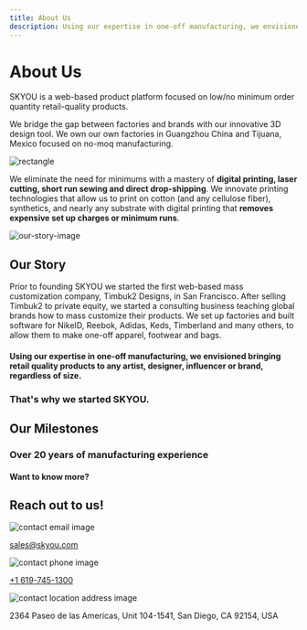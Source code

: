 ```yaml
---
title: About Us
description: Using our expertise in one-off manufacturing, we envisioned bringing retail quality products to any artist, designer, influencer or brand, regardless of size. That's why we started SKYOU.
---
```


<columns mode="normal" number="2" number-l="2" number-m="1" number-s="1" id="about-us__hero">

<block id="about-us__hero__info">

# About Us

SKYOU is a web-based product platform focused on low/no minimum order quantity retail-quality products.

We bridge the gap between factories and brands with our innovative 3D design tool. We own our own factories in Guangzhou China and Tijuana, Mexico focused on no-moq manufacturing.  

</block>

<block id="about-us__hero__image-content">

![rectangle](./img/backpack-medium.png)

</block>

</columns>










<columns mode="slim" number="1" number-m="1" number-s="1" id="about-us__info">

<block>

We eliminate the need for minimums with a mastery of **digital printing, laser cutting, short run sewing and direct drop-shipping**. We innovate printing technologies that allow us to print on cotton (and any cellulose fiber), synthetics, and nearly any substrate with digital printing that **removes expensive set up charges or minimum runs**.

</block>

</columns>










<columns mode="normal" number="2" number-m="1" number-s="1" id="about-us__description">

<block>

![our-story-image](./img/our-story-image.png)

</block>

<block>

## Our Story

Prior to founding SKYOU we started the first web-based mass customization company, Timbuk2 Designs, in San Francisco. After selling Timbuk2 to private equity, we started a consulting business teaching global brands how to mass customize their products. We set up factories and built software for NikeID, Reebok, Adidas, Keds, Timberland and many others, to allow them to make one-off apparel, footwear and bags.

</block>

</columns>








<columns mode="slim" number="1" number-m="1" number-s="1" id="about-us__image-content">

<block>

#### Using our expertise in one-off manufacturing, we envisioned bringing retail quality products to any artist, designer, influencer or brand, regardless of size.


### That's why we started SKYOU.

</block>

</columns>









<columns mode="slim" number="1" number-m="1" number-s="1" id="about-us__our-milestones__title">

<block>

## Our Milestones

### Over 20 years of manufacturing experience

</block>

</columns>










<columns mode="normal" number="1" number-m="1" number-s="1" id="about-us__our-milestones__time-line">

<block>

<home-milestones-grid />

</block>

</columns>








<columns mode="slim" number="1" number-m="1" number-s="1" id="about-us__contact__title">

<block id="contact-us">

#### Want to know more?

## Reach out to us!

</block>

</columns>









<columns mode="slim" number="3" number-m="1" number-s="1" id="about-us__contact__info">

<block>

![contact email image](./img/icon-mail--blue.svg)

sales@skyou.com

</block>

<block>

![contact phone image](./img/icon-phone--blue.svg)

<a href="tel:+1 6197451300">+1 619-745-1300</a>

</block>

<block>

![contact location address image](./img/icon-location-address--blue.svg)

2364 Paseo de las Americas, Unit 104-1541, San Diego, CA 92154, USA

</block>

</columns>